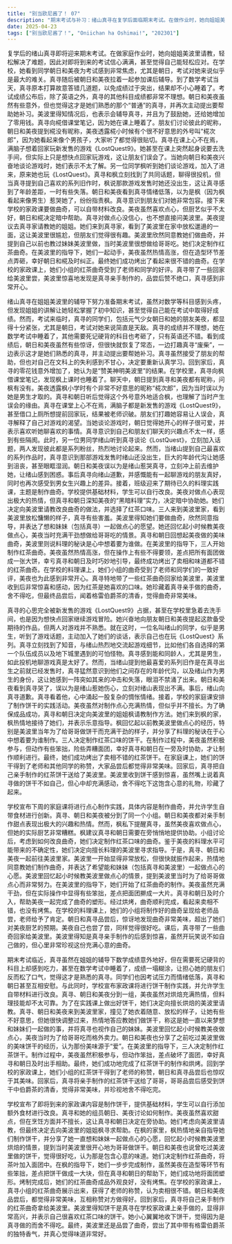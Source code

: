 ```yaml
---
title: "别当欧尼酱了！ 07"
description: "期末考试与补习：绪山真寻在复学后面临期末考试。在做作业时，她向姐姐美波里请教，轻松解决了难题，对考试充满信心，认为自己可以“开无双”。在学校，她看到同学朝日和美夜为考试感到烦恼，特别是朝日，考试是她的天敌。真寻被朝日和美夜拉着一起补习。在数学考试中，真寻本想故意错几题，但却睡着了。考试结果出来后，除了英语，其他科目成绩都不理想。朝日和美夜虽然惊讶，但也觉得这才是“正常”的真寻，并再次提出要帮她补习。美波里也表示会帮助真寻，并给她增加了零花钱。同学间的昵称与过去：真寻、朝日和美夜在一起聊天时，朝日提到真寻有“真寻寻”、美夜有“美夜亲”的昵称，问枫有没有外号。美夜透露枫小学时有个外号叫“椛次郎”，因为太羞耻所以不让别人叫。她解释说，一开始以为枫是男生，所以起了这个外号。真寻和朝日听后觉得这个外号还挺合适，并理解了为什么会有这种误解。游戏话题与社交隔阂：真寻心心念念着刚发售的新游戏《Lost Quest 9》，甚至在学校想上厕所也是因为想快点回家玩游戏。她向朝日和美夜提起这款游戏，但两人表示不了解。这时，另一位同学绪山（似乎是男生）听到游戏话题，主动加入讨论，表示自己也在玩《Lost Quest》。真寻和绪山热情地交流游戏内容，如选择的第一个同伴和地下城的怪物。真寻感叹和男生聊游戏真是投机。然而，当绪山提到他最喜欢的系列作品是真寻出生前发售的，真寻意识到年龄差异，以及绪山的性别，这让她感到震惊和失落，忍不住流泪。朝日和美夜误以为是绪山（男生）惹哭了真寻，对绪山表示不满。事后，绪山向真寻道歉。真寻看着绪山，心中感到一丝怅然。料理实操课：制作红茶曲奇：学校宣布下周的家庭课将进行料理实操，制作曲奇，并允许学生自带材料进行改良。真寻、朝日和美夜分到一组。朝日和美夜对制作点心充满热情，但枫警告真寻，美夜虽然喜欢做点心，但手艺非常糟糕。枫建议真寻和朝日悄悄地从旁协助。小组讨论后，决定制作红茶曲奇。考虑到美夜的料理水平，她们决定向美波里请教。向美波里学习烘焙：真寻、朝日和美夜来到美波里家。美波里一开始穿着随意，显得有些丢人，但很快恢复过来。她欣然同意教她们做曲奇，表示这是她一直梦想和妹妹们一起做的事情。美波里回忆起以前教美夜做点心时，美夜为了给哥哥吃而非常起劲。朝日和美夜也提到之前吃过美夜做的曲奇，觉得很好吃，认为“爱”是调味秘方。在美波里的指导下，三人开始制作红茶曲奇。美夜虽然积极，但操作笨拙，差点毁掉面团，真寻和朝日及时纠正。最终，她们成功地完成了曲奇的制作和烘烤。成果展示与分享：在学校的料理实操课上，真寻小组制作的红茶曲奇卖相很好，获得了老师的称赞。朝日和美夜品尝后，也觉得非常美味，互相夸奖。回到家，真寻将自己做的红茶曲奇拿给美波里。美波里得知是真寻亲手做的，显得非常高兴，并表示自己喜欢红茶曲奇。她珍视地收下曲奇，觉得舍不得吃。最终，美波里品尝了曲奇，尝出了格雷伯爵茶的香味，觉得非常好吃。"
date: 2025-04-23
tags: ["别当欧尼酱了！", "Oniichan ha Oshimai!", "202301"]
---
```


复学后的绪山真寻即将迎来期末考试。在做家庭作业时，她向姐姐美波里请教，轻松解决了难题，因此对即将到来的考试信心满满，甚至觉得自己能轻松应对。在学校，她看到同学朝日和美夜为考试感到非常焦虑，尤其是朝日，考试对她来说似乎是最大的难关。真寻随后被朝日和美夜拉着一起参加课后辅导。到了数学考试当天，真寻原本打算故意答错几道题，以免成绩过于突出，结果却不小心睡着了。考试成绩公布后，除了英语之外，真寻的其他科目成绩都非常不理想。朝日和美夜虽然有些意外，但也觉得这才是她们熟悉的那个“普通”的真寻，并再次主动提出要帮助她补习。美波里得知情况后，也表示会辅导真寻，并且为了鼓励她，还给她增加了零用钱。真寻向椛借课堂笔记，因为她在课上睡着了。朋友们讨论彼此的昵称，朝日和美夜提到椛没有昵称，美夜透露椛小时候有个很不好意思的外号叫“椛次郎”，因为她看起来像个男孩子，大家听了都觉得很贴切。真寻在课上心不在焉，满脑子想着回家玩新发售的游戏《LostQuest9》。她甚至在课上突然起身说要去洗手间，但实际上只是想快点回家玩游戏，这让朋友们误会了。当她向朝日和美夜兴奋地谈论游戏时，她们表示不太了解。另一位同学枫听到她们谈论游戏，加入了进来，原来她也玩《LostQuest》。真寻和枫立刻找到了共同话题，聊得很投机，但当真寻提到自己喜欢的系列旧作时，枫说那款游戏发售时她还没出生，这让真寻感到了年龄差距，一时有些失落。朝日和美夜看到真寻情绪低落，以为是枫（因为枫看起来像男生）惹哭她了，纷纷指责枫。真寻意识到朋友们对她非常包容。接下来学校的家政课要做曲奇，可以自带材料改良。美夜虽然喜欢点心，但厨艺似乎不太好，朝日和椛决定暗中帮助。真寻对做点心没信心，也不想直接问美波里。美夜提议去真寻家请教她的姐姐。她们来到真寻家，看到了美波里在家中放松邋遢的一面，这让美波里很尴尬，但朋友们觉得很有趣。美波里欣然同意教她们做曲奇，并提到自己以前也教过妹妹美波里做，当时美波里很想做给哥哥吃。她们决定制作红茶曲奇。在美波里的指导下，她们一起动手，美夜虽然热情高涨，但在造型环节差点弄砸，幸好朝日和椛及时纠正。最终她们成功烤出了看起来很不错的曲奇。在学校的家政课上，她们小组的红茶曲奇受到了老师和同学的好评。真寻带了一些回家给美波里尝，美波里惊喜地发现是真寻亲手制作的，品尝后赞不绝口，真寻感到非常开心。

绪山真寻在姐姐美波里的辅导下努力准备期末考试，虽然对数学等科目感到头疼，但发现姐姐的讲解让她轻松掌握了初中知识，甚至觉得自己能在考试中取得好成绩。然而，考试来临时，真寻的同学们，包括元气少女朝日和她的朋友美夜，都显得十分紧张，尤其是朝日，考试对她来说简直是天敌。真寻的成绩并不理想，她在数学考试中睡着了，其他需要死记硬背的科目也考砸了，只有英语还不错。看到成绩后，朝日和美夜虽然有些惊讶，但很快就恢复了常态，一边打趣真寻“废柴”，一边表示这才是她们熟悉的真寻，并主动提出要帮她补习。真寻虽然接受了朋友的帮助，但也对自己在文科上的失利感到不甘心，决定要重新认真学习。回到家后，真寻的零花钱意外增加了，她认为是“赞美神明美波里”的结果。在学校里，真寻向枫借课堂笔记，发现枫上课时也睡着了。聊天中，朝日提到真寻和美夜都有昵称，问枫有没有。美夜透露枫小学时有个非常不好意思的昵称“椛次郎”，因为当时误以为她是男生才取的。真寻和朝日听后觉得这个外号意外地适合枫，也理解了当时产生误会的缘由。真寻在课堂上心不在焉，满脑子都是新发售的游戏《LostQuest9》，甚至借口上厕所想提前回家玩，结果被老师识破。朋友们打趣她容易让人误会，真寻解释了自己对游戏的渴望。当她谈论游戏时，朝日觉得她开心的样子很可爱，并表示喜欢听她聊喜欢的事情。真寻意识到自己和朋友们聊天的兴趣点不太一样，感到有些隔阂。此时，另一位男同学绪山听到真寻谈论《LostQuest》，立刻加入话题，两人发现彼此都是系列粉丝，热烈地讨论起来。然而，当绪山提到自己最喜欢的系列作品时，真寻意识到那部游戏发售时绪山还没出生，巨大的年龄代沟让她感到沮丧，甚至眼眶湿润。朝日和美夜误以为是绪山惹哭真寻，立刻冲上前去维护她，让绪山感到困惑。事后真寻向绪山道歉，并感慨能有一起聊游戏的朋友真好，同时也再次感受到男女生兴趣上的差异。接着，班级迎来了期待已久的料理实践课，主题是制作曲奇。学校提供基础材料，学生可以自行改良。美夜对做点心表现出极大的热情，但真寻和朝日深知美夜的“黑暗料理”实力，决定暗中协助她。她们决定向美波里请教改良曲奇的做法，并选择了红茶口味。三人来到美波里家，看到美波里放松慵懒的样子，真寻有些害羞。美波里得知她们要做曲奇，欣然同意指导，并表达了想和妹妹（包括真寻）一起做点心的愿望。她还回忆起小时候教美夜做点心，美夜当时充满干劲想做给哥哥吃的情景。真寻和朝日回想起美夜做的美味曲奇，美波里则说料理的秘诀是心中想着要为谁做。在美波里的指导下，三人开始制作红茶曲奇。美夜虽然热情高涨，但在操作上有些不得要领，差点把所有面团做成一张大饼，幸亏真寻和朝日及时巧妙地引导，最终成功烤出了卖相和味道都不错的红茶曲奇。在学校的料理课上，她们小组的曲奇受到了老师和同学们的一致好评，美夜也为此感到非常开心。真寻特地带了一些红茶曲奇回家给美波里，美波里收到后非常惊喜和感动，因为红茶是她喜欢的口味。她珍藏着真寻亲手做的曲奇，舍不得吃，但最终品尝后，闻着格雷伯爵茶的清香，觉得曲奇非常美味。

真寻的心思完全被新发售的游戏《LostQuest9》占据，甚至在学校里急着去洗手间，也是因为想快点回家继续游戏冒险。她兴奋地向朋友朝日和美夜提起这款备受期待的作品，但两人对游戏并不熟悉。就在这时，一位名叫绪山的同学，似乎是男生，听到了游戏话题，主动加入了她们的谈话，表示自己也在玩《LostQuest》系列。真寻立刻找到了知音，与绪山热烈地交流起游戏细节，比如他们各自选择的第一个队伍成员以及地下城里遇到的可怕怪物。真寻感到能和同龄人，尤其是男生，如此投机地聊游戏真是太好了。然而，当绪山提到他最喜爱的系列旧作是在真寻出生之前就已经发售时，真寻猛然意识到他们之间存在的年龄代沟，以及绪山作为男生的身份，这让她感到一阵突如其来的冲击和失落，眼泪不禁涌了出来。朝日和美夜看到真寻哭了，误以为是绪山惹她伤心，立刻对绪山表现出不满。事后，绪山向真寻道歉。真寻看着他，心中涌起一股复杂的惆怅情绪。接着，学校的家庭课安排了制作饼干的实践活动。美夜虽然对制作点心充满热情，但似乎并不擅长。为了确保成品成功，真寻和朝日决定向美波里的姐姐枫请教制作方法。她们来到枫的家，枫热情地接待了她们，并表示乐意指导。枫回忆起以前教美波里做点心的经历，特别是美波里当年为了给哥哥做饼干而充满干劲的样子，并分享了料理的秘诀在于心中想着要为谁制作。三人决定制作红茶口味的饼干。在制作过程中，美夜虽然积极参与，但动作有些笨拙，险些弄糟面团，幸好真寻和朝日在一旁及时协助，才让制作顺利进行。最终，她们成功烤出了卖相不错的红茶饼干。在家庭课上，她们的饼干得到了老师和其他同学的称赞，大家品尝后都觉得非常美味。回家后，真寻把自己亲手制作的红茶饼干送给了美波里。美波里收到饼干感到惊喜，虽然嘴上说着真寻做的饼干不如自己，但心中却充满感动，舍不得吃下这饱含心意的礼物，珍藏了起来。

学校宣布下周的家庭课将进行点心制作实践，具体内容是制作曲奇，并允许学生自带食材进行创新。真寻、朝日和美夜被分到了同一个小组。朝日和美夜都对亲手制作甜点表现出极大的兴趣和热情。然而，枫私下提醒真寻，虽然美夜喜欢做点心，但她的实际厨艺非常糟糕。枫建议真寻和朝日需要在旁悄悄地提供协助。小组讨论后，考虑到如何改良曲奇，她们决定制作红茶口味的曲奇。鉴于美夜的料理水平可能带来的不确定性，她们决定向擅长料理的美波里寻求指导。于是，真寻、朝日和美夜一起前往美波里家。美波里一开始显得非常放松，但很快就振作起来，热情地同意教她们制作曲奇，并表达了希望能和妹妹（包括真寻和美波里）一起做点心的心愿。美波里回忆起小时候教美波里做点心的情景，提到美波里当时为了给哥哥做点心而非常努力。在美波里的指导下，她们开始了红茶曲奇的制作。美夜虽然充满干劲，但在实际操作中显得有些笨拙，差点把面团擀成一大片。真寻和朝日及时介入，帮助美夜一起完成了曲奇的塑形。经过烘烤，曲奇顺利完成，看起来卖相不错，也没有烤焦。在学校的料理课上，她们的小组将制作好的曲奇呈现给老师品尝，老师给予了肯定。朝日和真寻品尝后，惊讶地发现曲奇非常美味，超出了她们对美夜厨艺的预期。美夜自己也尝了尝，同样觉得很好吃。课后，真寻带了一些曲奇回家给美波里。美波里得知是真寻亲手制作的后感到惊喜，虽然开玩笑说不如自己做的，但心里非常珍视这份充满心意的曲奇。

期末考试临近，真寻虽然在姐姐的辅导下数学成绩意外地好，但在需要死记硬背的科目上却感到吃力，甚至在数学考试中睡着了，成绩一塌糊涂，让担心她的朋友们反而松了口气，觉得这才是熟悉的真寻。同学们也因考试压力而情绪低落，真寻和朝日甚至互相安慰。与此同时，学校宣布家政课将进行饼干制作实践，并允许学生自带材料进行改良。真寻、朝日和美夜分到一组，美夜虽然对烘焙充满热情，但料理技能却不太可靠。为了在实践课上做出好饼干，她们决定向擅长烘焙的美波里请教。真寻、朝日和美夜来到美波里家，撞见了她衣着随意、放松的样子，让她有些不好意思，但她很快调整过来，热情地答应教她们做饼干，称这是她一直以来梦想和妹妹们一起做的事，并将真寻也视作自己的妹妹。美波里回忆起小时候教美夜做点心，美夜当时为了给哥哥吃而格外卖力。朝日和美夜也分享了之前吃过美波里做的美味饼干的经历，认为那份美味源于“爱”。在美波里的指导下，三人决定制作红茶饼干。制作过程中，美夜虽然积极参与，但动作笨拙，差点破坏了面团，幸好真寻和朝日及时出手相助。最终，她们成功地完成了红茶饼干的制作和烘烤。回到学校的家政课上，她们小组的红茶饼干得到了老师的称赞，朝日和真寻品尝后也惊叹于其美味。回家后，真寻将亲手制作的红茶饼干送给了哥哥，哥哥品尝后感受到饼干中伯爵茶的清香，觉得非常美味，并珍视地舍不得吃完。

学校宣布了即将到来的家政课内容是制作饼干，提供基础材料，学生可以自行添加额外食材进行改良。真寻和她的组员朝日、美夜讨论如何制作。美夜虽然喜欢甜点，但在烹饪方面并不擅长，这让真寻和朝日决定在旁协助。她们考虑向美波里请教，但最终决定去向美波里的姐姐枫寻求帮助。在枫的家里，枫热情地亲自指导她们制作饼干，并分享了她一直想和妹妹一起做点心的心愿，回忆起小时候教美波里烘焙的情景，提到当时美波里很开心地为哥哥做饼干。朝日和美夜也说曾吃过美波里做的饼干，觉得很好吃，认为那是包含心意的味道。她们决定制作红茶曲奇，将茶叶加入面团中。在枫的指导下，她们一步步完成制作，虽然美夜在造型等环节有些笨拙，差点把饼干做成一大块，但在真寻和朝日的帮助下，她们成功地将面团塑形。烤制完成后，她们的红茶曲奇成品外观良好，没有烤焦。在学校的家政课上，真寻小组的红茶曲奇展示出来，获得了老师的称赞，认为卖相很不错。朝日和美夜品尝后，都觉得非常美味，互相称赞对方做得好。回到家后，真寻将自己亲手制作的红茶曲奇拿给美波里。美波里得知饼干是真寻在学校家政课上亲手做的，显得非常高兴，并表示自己很喜欢红茶口味的饼干。她小心翼翼地收下饼干，觉得因为是真寻做的而舍不得吃。最终，美波里还是品尝了曲奇，尝出了其中带有格雷伯爵茶的独特香气，并真心觉得味道非常好。
